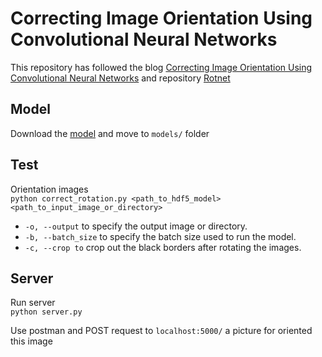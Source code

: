# Correcting Image Orientation Using Convolutional Neural Networks

This repository has followed the blog [Correcting Image Orientation Using Convolutional Neural Networks](https://d4nst.github.io/2017/01/12/image-orientation/) and repository [Rotnet](https://github.com/d4nst/RotNet)

## Model

Download the [model](https://drive.google.com/file/d/1-xWzmqLurACR5xhTutGmnfTdCSEtFVFe/view?usp=sharing) and move to `models/` folder

## Test

Orientation images  
`python correct_rotation.py <path_to_hdf5_model> <path_to_input_image_or_directory>`  

- `-o, --output` to specify the output image or directory.  
- `-b, --batch_size` to specify the batch size used to run the model.  
- `-c, --crop to` crop out the black borders after rotating the images.  

## Server

Run server  
`python server.py`

Use postman and POST request to `localhost:5000/` a picture for oriented this image  
